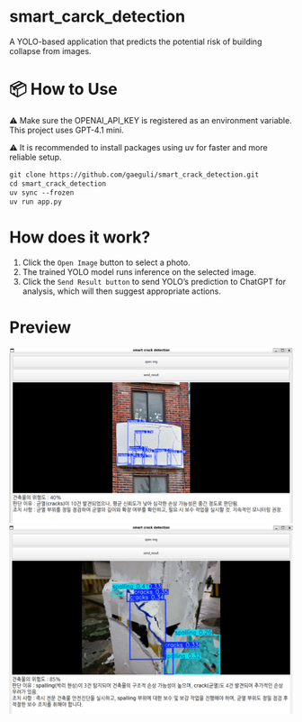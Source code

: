 # smart_carck_detection
A YOLO-based application that predicts the potential risk of building collapse from images.


# 📦 How to Use
⚠️ Make sure the OPENAI_API_KEY is registered as an environment variable. This project uses GPT-4.1 mini.

⚠️ It is recommended to install packages using uv for faster and more reliable setup.
```
git clone https://github.com/gaeguli/smart_crack_detection.git
cd smart_crack_detection
uv sync --frozen
uv run app.py
```

# How does it work?
1. Click the `Open Image` button to select a photo.
2. The trained YOLO model runs inference on the selected image.
3. Click the `Send Result button` to send YOLO’s prediction to ChatGPT for analysis, which will then suggest appropriate actions.
# Preview
<img src="img/img1.png">

<br/>

<img src="img/img2.png">

<br/>

<br/>

